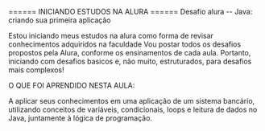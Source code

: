 ====== INICIANDO ESTUDOS NA ALURA ======
Desafio alura -- Java: criando sua primeira aplicação

Estou iniciando meus estudos na alura como forma de revisar conhecimentos adquiridos na faculdade
Vou postar todos os desafios propostos pela Alura, conforme os ensinamentos de cada aula. Portanto, iniciando com desafios basicos e, não muito, estruturados, para desafios mais complexos!

O QUE FOI APRENDIDO NESTA AULA:

A aplicar seus conhecimentos em uma aplicação de um sistema bancário, utilizando conceitos de variáveis, condicionais, loops e leitura de dados no Java, juntamente à lógica de programação.
